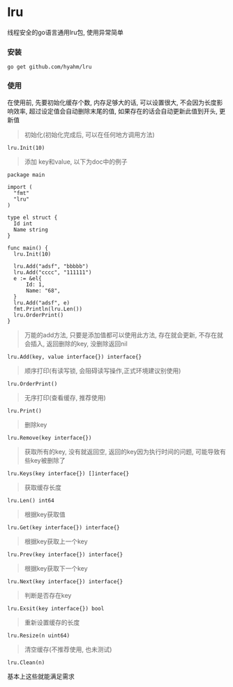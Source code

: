 # lru
 线程安全的go语言通用lru包, 使用异常简单
### 安装
```
go get github.com/hyahm/lru
```
### 使用

在使用前, 先要初始化缓存个数, 内存足够大的话, 可以设置很大, 不会因为长度影响效率, 
超过设定值会自动删除末尾的值, 如果存在的话会自动更新此值到开头, 更新值
 > 初始化(初始化完成后, 可以在任何地方调用方法)
  ```
  lru.Init(10)
  ```
 > 添加 key和value, 以下为doc中的例子
  ```
package main

import (
	"fmt"
	"lru"
)

type el struct {
	Id int
	Name string
}

func main() {
	lru.Init(10)

	lru.Add("adsf", "bbbbb")
	lru.Add("cccc", "111111")
	e := &el{
		Id: 1,
		Name: "68",
	}
	lru.Add("adsf", e)
	fmt.Println(lru.Len())
	lru.OrderPrint()
}
```
> 万能的add方法, 只要是添加值都可以使用此方法, 存在就会更新, 不存在就会插入, 返回删除的key, 没删除返回nil
```
lru.Add(key, value interface{}) interface{}
```
> 顺序打印(有读写锁, 会阻碍读写操作,正式环境建议别使用)
```
lru.OrderPrint()
```
> 无序打印(查看缓存, 推荐使用)
```
lru.Print()
```
> 删除key
```
lru.Remove(key interface{})
```
> 获取所有的key, 没有就返回空, 返回的key因为执行时间的问题, 可能导致有些key被删除了
```
lru.Keys(key interface{}) []interface{}
```
> 获取缓存长度 
```
lru.Len() int64
```
> 根据key获取值
```
lru.Get(key interface{}) interface{}
```
> 根据key获取上一个key
```
lru.Prev(key interface{}) interface{}
```
> 根据key获取下一个key
```
lru.Next(key interface{}) interface{}
```
> 判断是否存在key
```
lru.Exsit(key interface{}) bool
```
> 重新设置缓存的长度
```
lru.Resize(n uint64)
```
> 清空缓存(不推荐使用, 也未测试)
```
lru.Clean(n)
```
基本上这些就能满足需求
